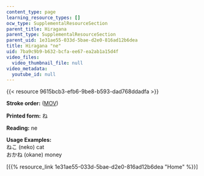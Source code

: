 ```yaml
---
content_type: page
learning_resource_types: []
ocw_type: SupplementalResourceSection
parent_title: Hiragana
parent_type: SupplementalResourceSection
parent_uid: 1e31ae55-033d-5bae-d2e0-816ad12b6dea
title: Hiragana "ne"
uid: 7ba9c9b9-b632-bcfa-ee67-ea2ab1a15d4f
video_files:
  video_thumbnail_file: null
video_metadata:
  youtube_id: null
---
```


{{< resource 9615bcb3-efb6-9be8-b593-dad768ddadfa >}}

**Stroke order:** ([MOV](http://www.archive.org/download/MITRES21F.01S10_HIRAGANA_CHARACTERS/0445.mov))

**Printed form:** ね

**Reading:** ne

**Usage Examples:**  
ねこ (neko) cat  
おかね (okane) money

  
\[{{% resource_link 1e31ae55-033d-5bae-d2e0-816ad12b6dea "Home" %}}\]